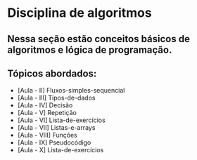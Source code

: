 # Disciplina de algoritmos

## Nessa seção estão conceitos básicos de algoritmos e lógica de programação.

## Tópicos abordados:

- [Aula - II] Fluxos-simples-sequencial
- [Aula - III] Tipos-de-dados
- [Aula - IV] Decisão
- [Aula - V] Repetição
- [Aula - VI] Lista-de-exercícios
- [Aula - VII] Listas-e-arrays
- [Aula - VIII] Funções
- [Aula - IX] Pseudocódigo
- [Aula - X] Lista-de-exercícios